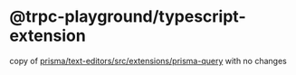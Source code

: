 # @trpc-playground/typescript-extension

copy of [prisma/text-editors/src/extensions/prisma-query](https://github.com/prisma/text-editors/tree/main/src/extensions/prisma-query) with no changes
